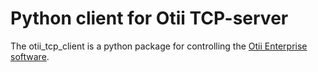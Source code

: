 # Python client for Otii TCP-server

The otii_tcp_client is a python package for controlling the [Otii Enterprise software](https://www.qoitech.com/products/enterprise).
